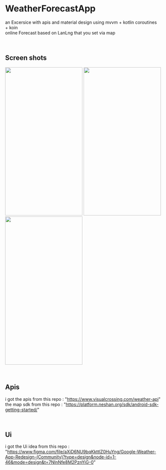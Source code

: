 # WeatherForecastApp
an Excersice with apis and material design using mvvm + kotlin coroutines + koin <br />
online Forecast based on LanLng that you set via map

<br />

## Screen shots
<img src="https://s8.uupload.ir/files/capture1_dgvl.png" width="250" height="480">    <img src="https://s8.uupload.ir/files/capture2_fp66.png" width="250" height="480">   <img src="https://s8.uupload.ir/files/capture4_udgi.png" width="250" height="480">

<br />

## Apis
i got the apis from this repo : "https://www.visualcrossing.com/weather-api" <br />
the map sdk from this repo : "https://platform.neshan.org/sdk/android-sdk-getting-started/"

<br />

## Ui
i got the Ui idea from this repo :  <br /> "https://www.figma.com/file/aXiD6NU9bqKkttlZ0HuYng/Google-Weather-App-Redesign-(Community)?type=design&node-id=1-46&mode=design&t=7NlnNfe8M2PznYiG-0"
